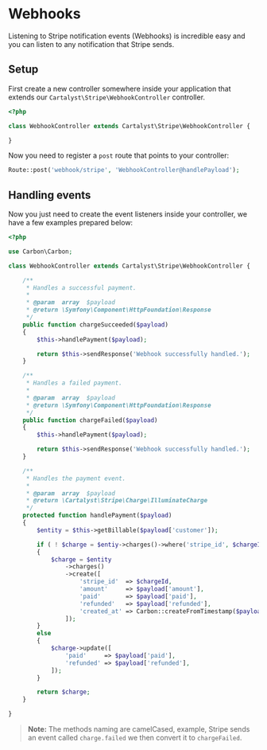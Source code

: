 # Webhooks

Listening to Stripe notification events (Webhooks) is incredible easy and you can listen to any notification that Stripe sends.

## Setup

First create a new controller somewhere inside your application that extends our `Cartalyst\Stripe\WebhookController` controller.

```php
<?php

class WebhookController extends Cartalyst\Stripe\WebhookController {

}
```

Now you need to register a `post` route that points to your controller:

```php
Route::post('webhook/stripe', 'WebhookController@handlePayload');
```

## Handling events

Now you just need to create the event listeners inside your controller, we have a few examples prepared below:

```php
<?php

use Carbon\Carbon;

class WebhookController extends Cartalyst\Stripe\WebhookController {

	/**
	 * Handles a successful payment.
	 *
	 * @param  array  $payload
	 * @return \Symfony\Component\HttpFoundation\Response
	 */
	public function chargeSucceeded($payload)
	{
		$this->handlePayment($payload);

		return $this->sendResponse('Webhook successfully handled.');
	}

	/**
	 * Handles a failed payment.
	 *
	 * @param  array  $payload
	 * @return \Symfony\Component\HttpFoundation\Response
	 */
	public function chargeFailed($payload)
	{
		$this->handlePayment($payload);

		return $this->sendResponse('Webhook successfully handled.');
	}

	/**
	 * Handles the payment event.
	 *
	 * @param  array  $payload
	 * @return \Cartalyst\Stripe\Charge\IlluminateCharge
	 */
	protected function handlePayment($payload)
	{
		$entity = $this->getBillable($payload['customer']);

		if ( ! $charge = $entiy->charges()->where('stripe_id', $chargeId)->first())
		{
			$charge = $entity
				->charges()
				->create([
					'stripe_id'  => $chargeId,
					'amount'     => $payload['amount'],
					'paid'       => $payload['paid'],
					'refunded'   => $payload['refunded'],
					'created_at' => Carbon::createFromTimestamp($payload['created']),
				]);
		}
		else
		{
			$charge->update([
				'paid'     => $payload['paid'],
				'refunded' => $payload['refunded'],
			]);
		}

		return $charge;
	}

}
```

> **Note:** The methods naming are camelCased, example, Stripe sends an event called `charge.failed` we then convert it to `chargeFailed`.
